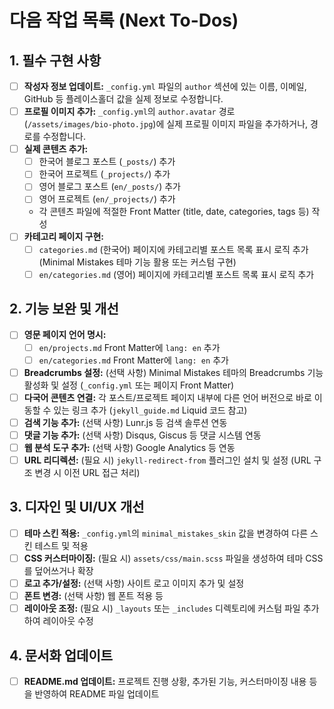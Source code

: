 # 다음 작업 목록 (Next To-Dos)

## 1. 필수 구현 사항

- [ ] **작성자 정보 업데이트:** `_config.yml` 파일의 `author` 섹션에 있는 이름, 이메일, GitHub 등 플레이스홀더 값을 실제 정보로 수정합니다.
- [ ] **프로필 이미지 추가:** `_config.yml`의 `author.avatar` 경로 (`/assets/images/bio-photo.jpg`)에 실제 프로필 이미지 파일을 추가하거나, 경로를 수정합니다.
- [ ] **실제 콘텐츠 추가:**
    - [ ] 한국어 블로그 포스트 (`_posts/`) 추가
    - [ ] 한국어 프로젝트 (`_projects/`) 추가
    - [ ] 영어 블로그 포스트 (`en/_posts/`) 추가
    - [ ] 영어 프로젝트 (`en/_projects/`) 추가
    - 각 콘텐츠 파일에 적절한 Front Matter (title, date, categories, tags 등) 작성
- [ ] **카테고리 페이지 구현:**
    - [ ] `categories.md` (한국어) 페이지에 카테고리별 포스트 목록 표시 로직 추가 (Minimal Mistakes 테마 기능 활용 또는 커스텀 구현)
    - [ ] `en/categories.md` (영어) 페이지에 카테고리별 포스트 목록 표시 로직 추가

## 2. 기능 보완 및 개선

- [ ] **영문 페이지 언어 명시:**
    - [ ] `en/projects.md` Front Matter에 `lang: en` 추가
    - [ ] `en/categories.md` Front Matter에 `lang: en` 추가
- [ ] **Breadcrumbs 설정:** (선택 사항) Minimal Mistakes 테마의 Breadcrumbs 기능 활성화 및 설정 (`_config.yml` 또는 페이지 Front Matter)
- [ ] **다국어 콘텐츠 연결:** 각 포스트/프로젝트 페이지 내부에 다른 언어 버전으로 바로 이동할 수 있는 링크 추가 (`jekyll_guide.md` Liquid 코드 참고)
- [ ] **검색 기능 추가:** (선택 사항) Lunr.js 등 검색 솔루션 연동
- [ ] **댓글 기능 추가:** (선택 사항) Disqus, Giscus 등 댓글 시스템 연동
- [ ] **웹 분석 도구 추가:** (선택 사항) Google Analytics 등 연동
- [ ] **URL 리디렉션:** (필요 시) `jekyll-redirect-from` 플러그인 설치 및 설정 (URL 구조 변경 시 이전 URL 접근 처리)

## 3. 디자인 및 UI/UX 개선

- [ ] **테마 스킨 적용:** `_config.yml`의 `minimal_mistakes_skin` 값을 변경하여 다른 스킨 테스트 및 적용
- [ ] **CSS 커스터마이징:** (필요 시) `assets/css/main.scss` 파일을 생성하여 테마 CSS를 덮어쓰거나 확장
- [ ] **로고 추가/설정:** (선택 사항) 사이트 로고 이미지 추가 및 설정
- [ ] **폰트 변경:** (선택 사항) 웹 폰트 적용 등
- [ ] **레이아웃 조정:** (필요 시) `_layouts` 또는 `_includes` 디렉토리에 커스텀 파일 추가하여 레이아웃 수정

## 4. 문서화 업데이트

- [ ] **README.md 업데이트:** 프로젝트 진행 상황, 추가된 기능, 커스터마이징 내용 등을 반영하여 README 파일 업데이트 